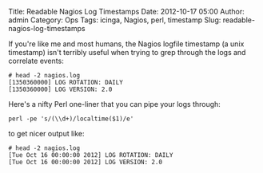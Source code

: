 Title: Readable Nagios Log Timestamps
Date: 2012-10-17 05:00
Author: admin
Category: Ops
Tags: icinga, Nagios, perl, timestamp
Slug: readable-nagios-log-timestamps

If you're like me and most humans, the Nagios logfile timestamp (a unix
timestamp) isn't terribly useful when trying to grep through the logs
and correlate events:  

~~~~{.console}
# head -2 nagios.log
[1350360000] LOG ROTATION: DAILY
[1350360000] LOG VERSION: 2.0
~~~~

Here's a nifty Perl one-liner that you can pipe your logs through:  

~~~~{.perl}
perl -pe 's/(\\d+)/localtime($1)/e'  
~~~~

to get nicer output like:  

~~~~{.perl}
# head -2 nagios.log
[Tue Oct 16 00:00:00 2012] LOG ROTATION: DAILY
[Tue Oct 16 00:00:00 2012] LOG VERSION: 2.0
~~~~
